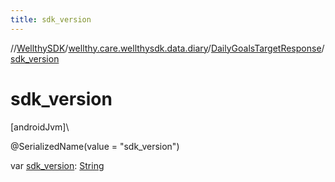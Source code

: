 ```yaml
---
title: sdk_version
---
```

//[WellthySDK](../../../index.html)/[wellthy.care.wellthysdk.data.diary](../index.html)/[DailyGoalsTargetResponse](index.html)/[sdk_version](sdk_version.html)



# sdk_version



[androidJvm]\




@SerializedName(value = "sdk_version")



var [sdk_version](sdk_version.html): [String](https://kotlinlang.org/api/latest/jvm/stdlib/kotlin/-string/index.html)




